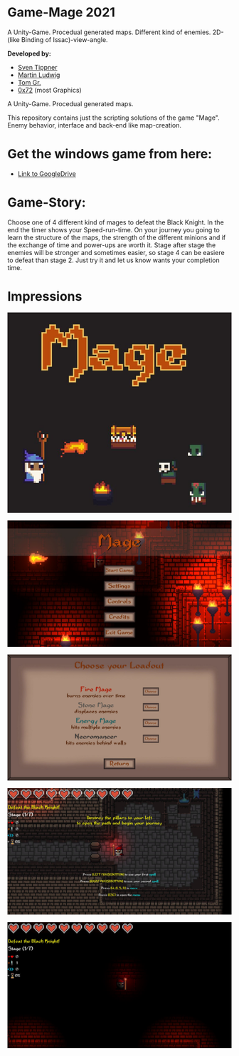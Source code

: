 # Game-Mage 2021

A Unity-Game. Procedual generated maps. Different kind of enemies. 2D-(like Binding of Issac)-view-angle.

**Developed by:**
 * [Sven Tippner](https://github.com/sventippner)
 * [Martin Ludwig](https://github.com/Martin-Ludwig)
 * [Tom Gr.](https://github.com/Tom-G-r)
 * [0x72](https://0x72.itch.io/dungeontileset-ii) (most Graphics) 

A Unity-Game. Procedual generated maps.

This repository contains just the scripting solutions of the game "Mage". Enemy behavior, interface and back-end like map-creation.

# Get the windows game from here:
  * [Link to GoogleDrive](https://drive.google.com/file/d/1KXz3IUUVA2mhkNWhRTJlmm396ZDs6hNo/view?usp=sharing)

# Game-Story:
Choose one of 4 different kind of mages to defeat the Black Knight. In the end the timer shows your Speed-run-time. On your journey you going to learn the structure of the maps,  the strength of the different minions and if the exchange of time and power-ups are worth it. Stage after stage the enemies will be stronger and sometimes easier, so stage 4 can be easiere to defeat than stage 2. Just try it and let us know wants your completion time. 

# Impressions

![Start_Screen](Game_Screenshots/Start_Screen.JPG)

![Main_Menu](Game_Screenshots/Menu.JPG)

![Choose_Charakter](Game_Screenshots/Charakter.JPG)

![Game_Begin](Game_Screenshots/Game_Begin.JPG)

![Labyrinth](Game_Screenshots/Labyrinth.JPG)
